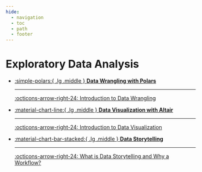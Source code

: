 ```yaml
---
hide:
  - navigation
  - toc
  - path
  - footer
---
```


# Exploratory Data Analysis

<div class="grid cards" markdown>


-   [:simple-polars:{ .lg .middle } __Data Wrangling with Polars__](data-wrangling/index.md)

    ---

    [:octicons-arrow-right-24: Introduction to Data Wrangling](data-wrangling/intro-to-wrangling.md)

-   [:material-chart-line:{ .lg .middle } __Data Visualization with Altair__](data-visualization/index.md)

    ---

    [:octicons-arrow-right-24: Introduction to Data Visualization](data-visualization/intro-to-data-viz.md)

-   [:material-chart-bar-stacked:{ .lg .middle } __Data Storytelling__](data-storytelling/index.md)

    ---

    [:octicons-arrow-right-24: What is Data Storytelling and Why a Workflow?](data-storytelling/storytelling-intro.md)

</div>